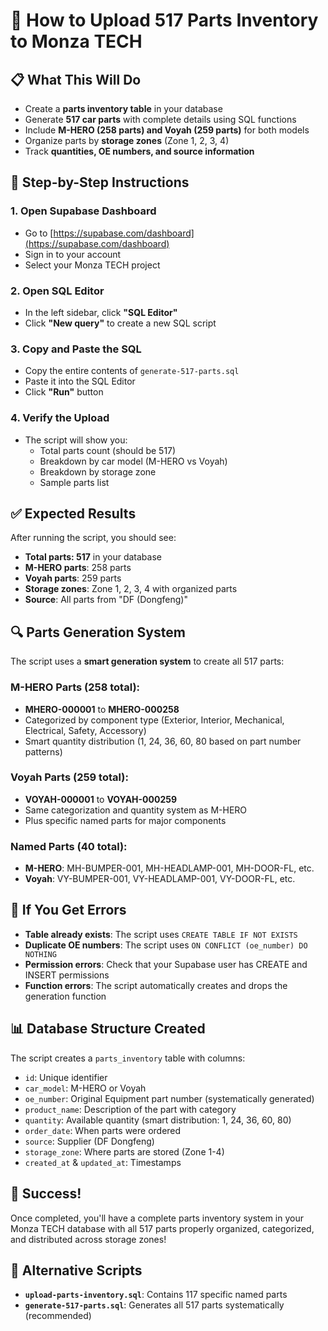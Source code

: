 # 🔧 How to Upload 517 Parts Inventory to Monza TECH

## 📋 What This Will Do
- Create a **parts inventory table** in your database
- Generate **517 car parts** with complete details using SQL functions
- Include **M-HERO (258 parts) and Voyah (259 parts)** for both models
- Organize parts by **storage zones** (Zone 1, 2, 3, 4)
- Track **quantities, OE numbers, and source information**

## 🎯 Step-by-Step Instructions

### 1. Open Supabase Dashboard
- Go to [https://supabase.com/dashboard](https://supabase.com/dashboard)
- Sign in to your account
- Select your Monza TECH project

### 2. Open SQL Editor
- In the left sidebar, click **"SQL Editor"**
- Click **"New query"** to create a new SQL script

### 3. Copy and Paste the SQL
- Copy the entire contents of `generate-517-parts.sql`
- Paste it into the SQL Editor
- Click **"Run"** button

### 4. Verify the Upload
- The script will show you:
  - Total parts count (should be 517)
  - Breakdown by car model (M-HERO vs Voyah)
  - Breakdown by storage zone
  - Sample parts list

## ✅ Expected Results
After running the script, you should see:
- **Total parts: 517** in your database
- **M-HERO parts**: 258 parts
- **Voyah parts**: 259 parts
- **Storage zones**: Zone 1, 2, 3, 4 with organized parts
- **Source**: All parts from "DF (Dongfeng)"

## 🔍 Parts Generation System
The script uses a **smart generation system** to create all 517 parts:

### **M-HERO Parts (258 total):**
- **MHERO-000001** to **MHERO-000258**
- Categorized by component type (Exterior, Interior, Mechanical, Electrical, Safety, Accessory)
- Smart quantity distribution (1, 24, 36, 60, 80 based on part number patterns)

### **Voyah Parts (259 total):**
- **VOYAH-000001** to **VOYAH-000259**
- Same categorization and quantity system as M-HERO
- Plus specific named parts for major components

### **Named Parts (40 total):**
- **M-HERO**: MH-BUMPER-001, MH-HEADLAMP-001, MH-DOOR-FL, etc.
- **Voyah**: VY-BUMPER-001, VY-HEADLAMP-001, VY-DOOR-FL, etc.

## 🚨 If You Get Errors
- **Table already exists**: The script uses `CREATE TABLE IF NOT EXISTS`
- **Duplicate OE numbers**: The script uses `ON CONFLICT (oe_number) DO NOTHING`
- **Permission errors**: Check that your Supabase user has CREATE and INSERT permissions
- **Function errors**: The script automatically creates and drops the generation function

## 📊 Database Structure Created
The script creates a `parts_inventory` table with columns:
- `id`: Unique identifier
- `car_model`: M-HERO or Voyah
- `oe_number`: Original Equipment part number (systematically generated)
- `product_name`: Description of the part with category
- `quantity`: Available quantity (smart distribution: 1, 24, 36, 60, 80)
- `order_date`: When parts were ordered
- `source`: Supplier (DF Dongfeng)
- `storage_zone`: Where parts are stored (Zone 1-4)
- `created_at` & `updated_at`: Timestamps

## 🎉 Success!
Once completed, you'll have a complete parts inventory system in your Monza TECH database with all 517 parts properly organized, categorized, and distributed across storage zones!

## 🔄 Alternative Scripts
- **`upload-parts-inventory.sql`**: Contains 117 specific named parts
- **`generate-517-parts.sql`**: Generates all 517 parts systematically (recommended)
